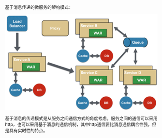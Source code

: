 基于消息传递的微服务的架构模式:

![](/assets/基于消息的微服务架构模式.png)

基于消息的传递模式是从服务之间通信方式的角度考虑。服务之间的通信可以采用http，也可以采用基于消息的通信机制，其中http通信要比消息通信耦合性强，但是具有实时性的特点。

